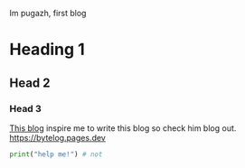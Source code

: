 
Im pugazh, first blog

# Heading 1
## Head 2
### Head 3

[This blog](https://bytelog.pages.dev) inspire me to write this blog so check him blog out.
<https://bytelog.pages.dev>

```python
print("help me!") # not 
```
